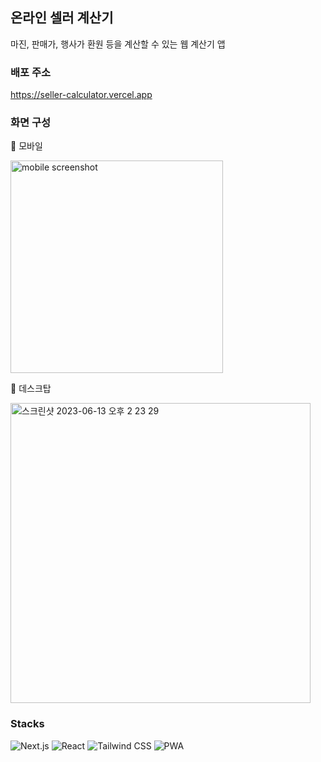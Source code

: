 ## 온라인 셀러 계산기

마진, 판매가, 행사가 환원 등을 계산할 수 있는 웹 계산기 앱

### 배포 주소

https://seller-calculator.vercel.app

### 화면 구성

🔽 모바일

<img width="340" alt="mobile screenshot" src="https://github.com/Ah-ae/seller-calculator/assets/115610668/6403883b-3fff-43b2-b763-e65d5c9e2c1c">

🔽 데스크탑

<img width="480" alt="스크린샷 2023-06-13 오후 2 23 29" src="https://github.com/Ah-ae/seller-calculator/assets/115610668/f6e2503e-e169-4265-9225-e7f1f129e1b9">

### Stacks

![Next.js](https://img.shields.io/badge/next.js-000000?style=for-the-badge&logo=next.js&logoColor=white)
![React](https://img.shields.io/badge/React-0088CC?style=for-the-badge&logo=react&logoColor=61DAFB)
![Tailwind CSS](https://img.shields.io/badge/tailwindcss-06B6D4?style=for-the-badge&logo=tailwindcss&logoColor=white)
![PWA](https://img.shields.io/badge/pwa-5A0FC8?style=for-the-badge&logo=pwa&logoColor=white)
